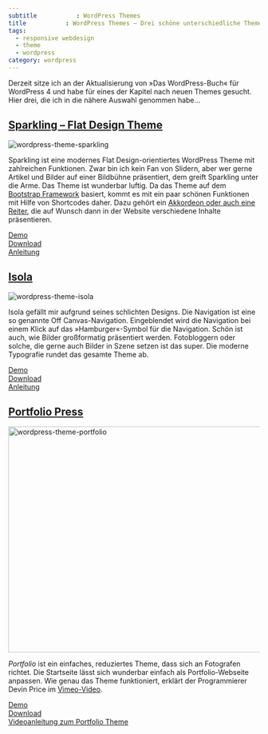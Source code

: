 ```yaml
---
subtitle           : WordPress Themes
title           : WordPress Themes – Drei schöne unterschiedliche Themes
tags:
  - responsive webdesign
  - theme
  - wordpress
category: wordpress
---
```

Derzeit sitze ich an der Aktualisierung von »Das WordPress-Buch« für WordPress 4 und habe für eines der Kapitel nach neuen Themes gesucht. Hier drei, die ich in die nähere Auswahl genommen habe&#8230;
<!-- readmore -->

## [Sparkling &#8211; Flat Design Theme][1]

<img src="{{ site.url }}{{ site.baseurl }}/images/wordpress-theme-sparkling.jpg" alt="wordpress-theme-sparkling">

Sparkling ist eine modernes Flat Design-orientiertes WordPress Theme mit zahlreichen Funktionen. Zwar bin ich kein Fan von Slidern, aber wer gerne Artikel und Bilder auf einer Bildbühne präsentiert, dem greift Sparkling unter die Arme. Das Theme ist wunderbar luftig. Da das Theme auf dem [Bootstrap Framework][3] basiert, kommt es mit ein paar schönen Funktionen mit Hilfe von Shortcodes daher. Dazu gehört ein [Akkordeon oder auch eine Reiter][4], die auf Wunsch dann in der Website verschiedene Inhalte präsentieren.

[Demo][5]  
[Download][1]  
[Anleitung][6]

## [Isola][7]

<img src="{{ site.url }}{{ site.baseurl }}/images/wordpress-theme-isola.jpg" alt="wordpress-theme-isola">

Isola gefällt mir aufgrund seines schlichten Designs. Die Navigation ist eine so genannte Off Canvas-Navigation. Eingeblendet wird die Navigation bei einem Klick auf das »Hamburger«-Symbol für die Navigation. Schön ist auch, wie Bilder großformatig präsentiert werden. Fotobloggern oder solche, die gerne auch Bilder in Szene setzen ist das super. Die moderne Typografie rundet das gesamte Theme ab.

[Demo][7]  
[Download][9]  
[Anleitung][10]

## [Portfolio Press][11]

<img src="{{ site.url }}{{ site.baseurl }}/images/wordpress-theme-portfolio1.jpg" alt="wordpress-theme-portfolio" width="750" height="452" />

*Portfolio* ist ein einfaches, reduziertes Theme, dass sich an Fotografen richtet. Die Startseite lässt sich wunderbar einfach als Portfolio-Webseite anpassen. Wie genau das Theme funktioniert, erklärt der Programmierer Devin Price im [Vimeo-Video][13].

[Demo][14]  
[Download][15]  
[Videoanleitung zum Portfolio Theme][13]

 [1]: http://colorlib.com/wp/themes/sparkling/
 [3]: http://getbootstrap.com/
 [4]: http://colorlib.com/sparkling/sparkling-shortcodes/
 [5]: http://colorlib.com/sparkling/
 [6]: http://colorlib.com/wp/support/sparkling/
 [7]: http://isolademo.wordpress.com
 [9]: https://wordpress.org/themes/isola
 [10]: http://theme.wordpress.com/themes/isola/
 [11]: http://wptheming.com/portfolio-press/
 [13]: http://vimeo.com/89338791
 [14]: http://themes.wptheming.com/portfolio/
 [15]: http://wordpress.org/themes/portfolio-press